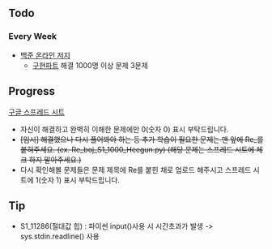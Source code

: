 
## Todo
### Every Week

- [백준 온라인 저지](https://www.acmicpc.net)
	- [구현파트](https://solved.ac/problems/tags/implementation?sort=level&direction=asc&page=1) 해결 1000명 이상 문제 3문제


## Progress
[구글 스프레드 시트](https://docs.google.com/spreadsheets/d/1npCWYRjBLHIW-9Cd-zttJxZ99d8HBnggwV5pgCVOB0E/edit#gid=0)
- 자신이 해결하고 완벽히 이해한 문제에만 0(숫자 0) 표시 부탁드립니다.
- ~~[임시] 해결했으나 다시 풀어봐야 하는 등 추가 학습이 필요한 문제는 맨 앞에 Re_를 붙혀주세요. (ex. Re_boj_S1_1000_Heegun.py) (해당 문제는 스프레드 시트에 체크 하지 말아주세요.)~~
- 다시 확인해볼 문제들은 문제 제목에 Re를 붙힌 채로 업로드 해주시고 스프레드 시트에 1(숫자 1) 표시 부탁드립니다.

## Tip

- S1_11286(절대값 힙) : 파이썬 input()사용 시 시간초과가 발생 -> sys.stdin.readline() 사용






